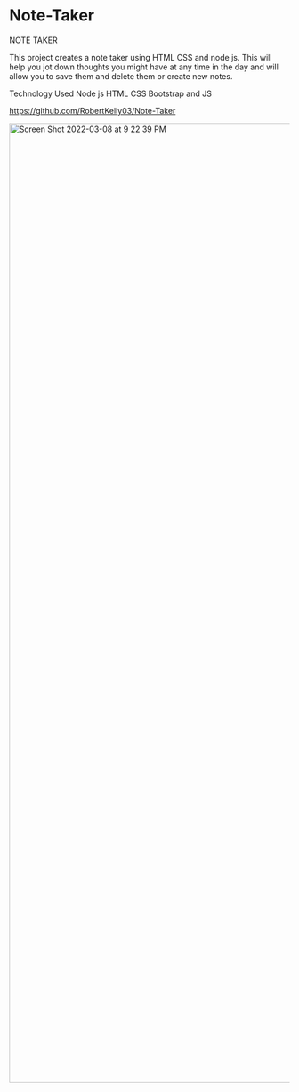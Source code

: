 # Note-Taker


NOTE TAKER 

This project creates a note taker using HTML CSS and node js. This will help you jot down thoughts you might have at any time in the day and will allow you to save them and delete them or create new notes. 


Technology Used 
Node js HTML CSS Bootstrap and JS 


https://github.com/RobertKelly03/Note-Taker


<img width="1725" alt="Screen Shot 2022-03-08 at 9 22 39 PM" src="https://user-images.githubusercontent.com/55413812/157378205-5b867615-a877-47f2-96c7-8ef7072e57a5.png">
